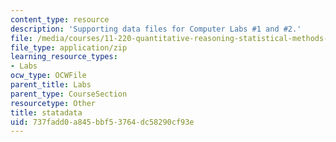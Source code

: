 ```yaml
---
content_type: resource
description: 'Supporting data files for Computer Labs #1 and #2.'
file: /media/courses/11-220-quantitative-reasoning-statistical-methods-for-planners-i-spring-2009/737fadd0a845bbf53764dc58290cf93e_statadata.zip
file_type: application/zip
learning_resource_types:
- Labs
ocw_type: OCWFile
parent_title: Labs
parent_type: CourseSection
resourcetype: Other
title: statadata
uid: 737fadd0-a845-bbf5-3764-dc58290cf93e
---
```

